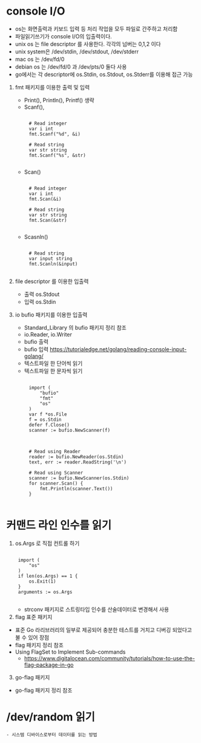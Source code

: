 # console I/O 
- os는 화면출력과 키보드 입력 등 처리 작업을 모두 파일로 간주하고 처리함
- 파일읽기쓰기가 console I/O의 입출력이다.
- unix os 는 file descriptor 를 사용한다. 각각의 넘버는 0,1,2 이다
- unix system은 /dev/stdin, /dev/stdout, /dev/stderr
- mac os 는 /dev/fd/0 
- debian os 는 /dev/fd/0 과 /dev/pts/0 둘다 사용
- go에서는 각 descriptor에 os.Stdin, os.Stdout, os.Stderr를 이용해 접근 가능

1. fmt 패키지를 이용한 출력 및 입력
    - Print(), Println(), Printf() 생략
    - Scanf(), 
    <pre><code>
        # Read integer 
        var i int
        fmt.Scanf("%d", &i)
        
        # Read string 
        var str string
        fmt.Scanf("%s", &str)
    </code></pre>

    - Scan()
    <pre><code>
        # Read integer 
        var i int
        fmt.Scan(&i)

        # Read string 
        var str string
        fmt.Scan(&str)
    </code></pre>
    
    - Scasnln()
    <pre><code>
        # Read string
        var input string
        fmt.Scanln(&input)
    </code></pre>

2. file descriptor 를 이용한 입출력
    - 출력 os.Stdout
    - 입력 os.Stdin

3. io bufio 패키지를  이용한 입출력
    - Standard_Library 의 bufio 패키지 정리 참조
    - io.Reader, io.Writer 
    - bufio 출력
    - bufio 입력
    https://tutorialedge.net/golang/reading-console-input-golang/ 
    * 텍스트파일 한 단어씩 읽기
    * 텍스트파일 한 문자씩 읽기

    <pre><code>
        import (
            "bufio"
            "fmt"
            "os"
        )
        var f *os.File
        f = os.Stdin
        defer f.Close()
        scanner := bufio.NewScanner(f)
    </code></pre>
    
    <pre><code>
        # Read using Reader
        reader := bufio.NewReader(os.Stdin)
        text, err := reader.ReadString('\n')

        # Read using Scanner
        scanner := bufio.NewScanner(os.Stdin)
        for scanner.Scan() {
            fmt.Println(scanner.Text())
        }
    </code></pre>

# 커맨드 라인 인수를 읽기

1. os.Args 로 직접 컨트롤 하기
    <pre><code>
    import (
        "os"
    )
    if len(os.Args) == 1 {
        os.Exit(1)
    }
    arguments := os.Args
    </code></pre>
    - strconv 패키지로 스트링타입 인수를 산술데이터로 변경해서 사용
2. flag 표준 패키지
- 표준 Go 라리브러리의 일부로 제공되어 충분한 테스트를 거치고 디버깅 되었다고 불 수 있어 장점
- flag 패키지 정리 참조
- Using FlagSet to Implement Sub-commands
    * https://www.digitalocean.com/community/tutorials/how-to-use-the-flag-package-in-go
3. go-flag 패키지  
- go-flag 패키지 정리 참조   


# /dev/random 읽기
    - 시스템 디바이스로부터 데이터를 읽는 방법


